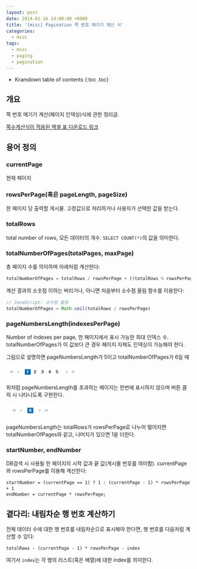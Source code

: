 ```yaml
---
layout: post
date: 2014-01-16 14:00:00 +0900
title: '[misc] Pagination 쪽 번호 매기기 계산 식'
categories:
  - misc
tags:
  - misc
  - paging
  - pagination
---
```


* Kramdown table of contents
{:toc .toc}


## 개요

쪽 번호 매기기 계산(페이지 인덱싱)식에 관한 정리글.

[쪽수계산식이 적용된 엑셀 표 다운로드 링크](/attachments/calculate-for-pagination.xlsx)


## 용어 정의

### currentPage

현재 페이지

### rowsPerPage(혹은 pageLength, pageSize)

한 페이지 당 출력할 게시물. 고정값으로 처리하거나 사용자가 선택한 값을 받는다.

### totalRows

total number of rows, 모든 데이터의 개수. `SELECT COUNT(*)`의 값을 의미한다.

### totalNumberOfPages(totalPages, maxPage)

총 페이지 수를 의미하며 아래처럼 계산한다:

```js
totalNumberOfPages = totalRows / rowsPerPage + ((totalRows % rowsPerPage == 0) ? 0 : 1)
```

계산 결과의 소숫점 이하는 버리거나, 아니면 처음부터 소수점 올림 함수를 이용한다:

```js
// JavaScript: 소수점 올림
totalNumberOfPages = Math.ceil(totalRows / rowsPerPage)
```

### pageNumbersLength(indexesPerPage)

Number of indexes per page, 한 페이지에서 표시 가능한 최대 인덱스 수. totalNumberOfPages가 이 값보다 큰 경우 페이지 자체도 인덱싱이 가능해야 한다.

그림으로 설명하면 pageNumbersLength가 5이고 totalNumberOfPages가 6일 때

![](/images/page-index-1.png)

위처럼 pageNumbersLength를 초과하는 페이지는 한번에 표시하지 않으며 버튼 클릭 시 나타나도록 구현한다.

![](/images/page-index-2.png)

pageNumbersLength는 totalRows가 rowsPerPage로 나누어 떨어지면 totalNumberOfPages와 같고, 나머지가 있으면 1을 더한다.

### startNumber, endNumber

DB검색 시 사용될 한 페이지의 시작 값과 끝 값(게시물 번호를 의미함). currentPage와 rowsPerPage를 이용해 계산한다:

```
startNumber = (currentPage == 1) ? 1 : (currentPage - 1) * rowsPerPage + 1
endNumber = currentPage * rowsPerPage;
```


## 곁다리: 내림차순 행 번호 계산하기

전체 데이터 수에 대한 행 번호를 내림차순으로 표시해야 한다면, 행 번호를 다음처럼 계산할 수 있다:

```
totalRows - (currentPage - 1) * rowsPerPage - index
```

여기서 `index`는 각 행의 리스트(혹은 배열)에 대한 index를 의미한다.
